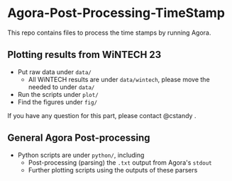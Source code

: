 # Agora-Post-Processing-TimeStamp

This repo contains files to process the time stamps by running Agora.

## Plotting results from WiNTECH 23

* Put raw data under `data/`
    * All WiNTECH results are under `data/wintech`, please move the needed to under `data/`
* Run the scripts under `plot/`
* Find the figures under `fig/`

If you have any question for this part, please contact @cstandy .

## General Agora Post-processing

* Python scripts are under `python/`, including
    * Post-processing (parsing) the `.txt` output from Agora's `stdout`
    * Further plotting scripts using the outputs of these parsers